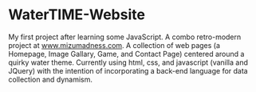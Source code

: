 # WaterTIME-Website
My first project after learning some JavaScript. A combo retro-modern project at www.mizumadness.com. A collection of web pages (a Homepage, Image Gallary, Game, and Contact Page) centered around a quirky water theme. Currently using html, css, and javascript (vanilla and JQuery) with the intention of incorporating a back-end language for data collection and dynamism.
